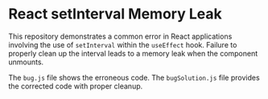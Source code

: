 # React setInterval Memory Leak

This repository demonstrates a common error in React applications involving the use of `setInterval` within the `useEffect` hook.  Failure to properly clean up the interval leads to a memory leak when the component unmounts.

The `bug.js` file shows the erroneous code.  The `bugSolution.js` file provides the corrected code with proper cleanup.
